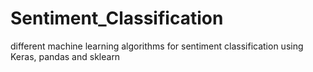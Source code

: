 # Sentiment_Classification
different machine learning algorithms for sentiment classification using Keras, pandas and sklearn

